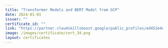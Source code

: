 ```yaml
---
title: "Transformer Models and BERT Model from GCP"
date: 2024-01-01
issuer: ""
certificate_id: ""
link: "https://partner.cloudskillsboost.google/public_profiles/ed452e4e-3f3e-4a3e-b278-cf5db1d98338/badges/3795377"
image: /images/certificate/cert_34.png
layout: certificates
---
```

